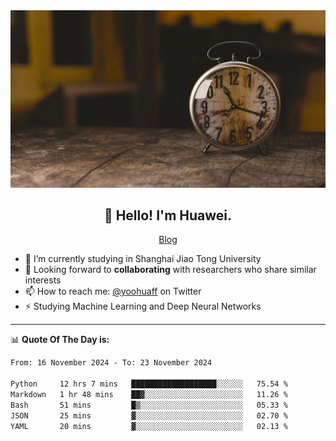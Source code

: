 <div align="center">
  <a href="https://github.com/JHW5981">
    <img src="./assets/background.jpg">
  </a>
</div>

<h2 align="center">👋 Hello! I'm Huawei.</h2>
<p align="center">
  <a href="https://blog.csdn.net/Edward__J?spm=1000.2115.3001.5343">Blog</a>
</p>


- 🔭 I’m currently studying in Shanghai Jiao Tong University
- 💬 Looking forward to **collaborating** with researchers who share similar interests
- 📫 How to reach me: [@yoohuaff](https://twitter.com/yoohuaff) on Twitter
- ⚡ Studying Machine Learning and Deep Neural Networks

-------
📊 **Quote Of The Day is:**
<!--START_SECTION:waka-->

```txt
From: 16 November 2024 - To: 23 November 2024

Python     12 hrs 7 mins   ███████████████████░░░░░░   75.54 %
Markdown   1 hr 48 mins    ██▓░░░░░░░░░░░░░░░░░░░░░░   11.26 %
Bash       51 mins         █▒░░░░░░░░░░░░░░░░░░░░░░░   05.33 %
JSON       25 mins         ▓░░░░░░░░░░░░░░░░░░░░░░░░   02.70 %
YAML       20 mins         ▓░░░░░░░░░░░░░░░░░░░░░░░░   02.13 %
```

<!--END_SECTION:waka-->
